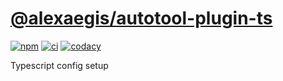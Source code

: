 # [@alexaegis/autotool-plugin-ts](https://github.com/AlexAegis/js-tooling/tree/master/packages/autotool-plugin-ts)

[![npm](https://img.shields.io/npm/v/@alexaegis/autotool-plugin-ts/latest)](https://www.npmjs.com/package/@alexaegis/autotool-plugin-ts)
[![ci](https://github.com/AlexAegis/js-tooling/actions/workflows/cicd.yml/badge.svg)](https://github.com/AlexAegis/js-tooling/actions/workflows/cicd.yml)
[![codacy](https://app.codacy.com/project/badge/Grade/7939332dc9454dc1b0529e720ff902e6)](https://www.codacy.com/gh/AlexAegis/js-tooling/dashboard?utm_source=github.com&utm_medium=referral&utm_content=AlexAegis/js-tooling&utm_campaign=Badge_Grade)

Typescript config setup
